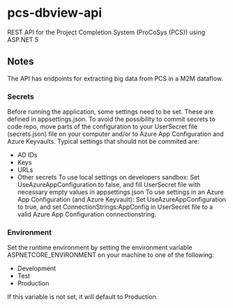 # pcs-dbview-api
REST API for the Project Completion System (ProCoSys (PCS)) using ASP.NET 5

## Notes
The API has endpoints for extracting big data from PCS in a M2M dataflow.

### Secrets
Before running the application, some settings need to be set. These are defined in appsettings.json. 
To avoid the possibility to commit secrets to code repo, move parts of the configuration to your UserSecret file (secrets.json) file on your computer and/or to Azure App Configuration and Azure Keyvaults.
Typical settings that should not be commited are:
* AD IDs
* Keys
* URLs
* Other secrets
To use local settings on developers sandbox: Set UseAzureAppConfiguration to false, and fill UserSecret file with necessary empty values in appsettings.json
To use settings in an Azure App Configuration (and Azure Keyvault): Set UseAzureAppConfiguration to true, and set ConnectionStrings:AppConfig in UserSecret file to a valid Azure App Configuration connectionstring.

### Environment
Set the runtime environment by setting the environment variable ASPNETCORE_ENVIRONMENT on your machine to one of the following:
* Development
* Test
* Production

If this variable is not set, it will default to Production.

